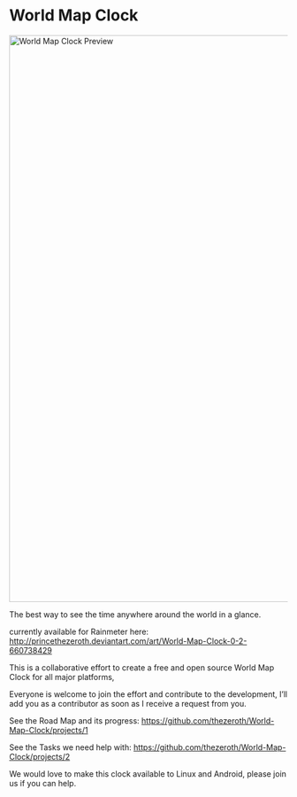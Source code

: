 # World Map Clock

<img src="https://images-wixmp-ed30a86b8c4ca887773594c2.wixmp.com/i/8d7ca13e-25fe-43f1-a0fa-dfa05171e72c/daxdx19-7aac85f8-8c03-48d3-86b9-cf7029a3e2de.png/v1/fill/w_1188,h_668,q_80,strp/world_map_clock_0_2_by_princethezeroth_daxdx19-fullview.jpg" width=1024px% title="World Map Clock Preview"/>

The best way to see the time anywhere around the world in a glance.

currently available for Rainmeter here:
http://princethezeroth.deviantart.com/art/World-Map-Clock-0-2-660738429

This is a collaborative effort to create a free and open source World Map Clock for all major platforms, 

Everyone is welcome to join the effort and contribute to the development, I’ll add you as a contributor as soon as I receive a request from you.

See the Road Map and its progress: https://github.com/thezeroth/World-Map-Clock/projects/1

See the Tasks we need help with: https://github.com/thezeroth/World-Map-Clock/projects/2

We would love to make this clock available to Linux and Android, please join us if you can help.
